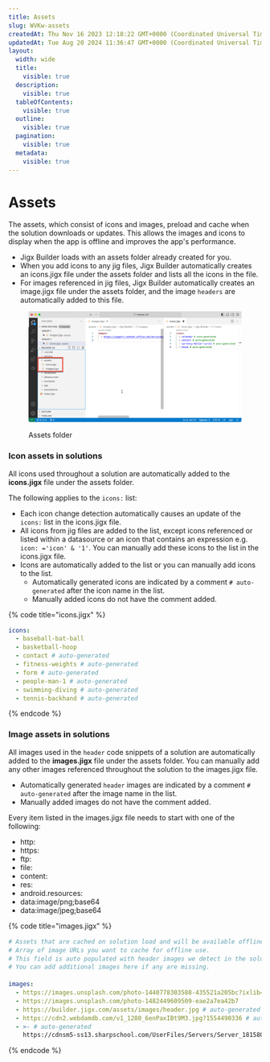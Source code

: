 ```yaml
---
title: Assets
slug: WVKw-assets
createdAt: Thu Nov 16 2023 12:18:22 GMT+0000 (Coordinated Universal Time)
updatedAt: Tue Aug 20 2024 11:36:47 GMT+0000 (Coordinated Universal Time)
layout:
  width: wide
  title:
    visible: true
  description:
    visible: true
  tableOfContents:
    visible: true
  outline:
    visible: true
  pagination:
    visible: true
  metadata:
    visible: true
---
```


# Assets

The assets, which consist of icons and images, preload and cache when the solution downloads or updates. This allows the images and icons to display when the app is offline and improves the app's performance.

* Jigx Builder loads with an assets folder already created for you.
* When you add icons to any jig files, Jigx Builder automatically creates an icons.jigx file under the assets folder and lists all the icons in the file.
* For images referenced in jig files, Jigx Builder automatically creates an image.jigx file under the assets folder, and the image `headers` are automatically added to this file.

<figure><img src="../../.gitbook/assets/Assets.png" alt="Assets folder"><figcaption><p>Assets folder</p></figcaption></figure>

### Icon assets in solutions

All icons used throughout a solution are automatically added to the **icons.jigx** file under the assets folder.

The following applies to the `icons:` list:

* Each icon change detection automatically causes an update of the `icons:` list in the icons.jigx file.
* All icons from jig files are added to the list, except icons referenced or listed within a datasource or an icon that contains an expression e.g. `icon: ='icon' & '1'`. You can manually add these icons to the list in the icons.jigx file.
* Icons are automatically added to the list or you can manually add icons to the list.
  * Automatically generated icons are indicated by a comment `# auto-generated` after the icon name in the list.
  * Manually added icons do not have the comment added.

{% code title="icons.jigx" %}
```yaml
icons:
  - baseball-bat-ball
  - basketball-hoop
  - contact # auto-generated
  - fitness-weights # auto-generated
  - form # auto-generated
  - people-man-1 # auto-generated
  - swimming-diving # auto-generated
  - tennis-backhand # auto-generated
```
{% endcode %}

### Image assets in solutions

All images used in the `header` code snippets of a solution are automatically added to the **images.jigx** file under the assets folder. You can manually add any other images referenced throughout the solution to the images.jigx file.

* Automatically generated `header` images are indicated by a comment `# auto-generated` after the image name in the list.
* Manually added images do not have the comment added.

Every item listed in the images.jigx file needs to start with one of the following:

* http:
* https:
* ftp:
* file:
* content:
* res:
* android.resources:
* data:image/png;base64
* data:image/jpeg;base64

{% code title="images.jigx" %}
```yaml
# Assets that are cached on solution load and will be available offline.
# Array of image URLs you want to cache for offline use.
# This field is auto populated with header images we detect in the solution.
# You can add additional images here if any are missing.

images:
  - https://images.unsplash.com/photo-1440778303588-435521a205bc?ixlib=rb-
  - https://images.unsplash.com/photo-1482449609509-eae2a7ea42b7
  - https://builder.jigx.com/assets/images/header.jpg # auto-generated
  - https://cdn2.webdamdb.com/v1_1280_6enPaxIBt9M3.jpg?1554490336 # auto-generated
  - >- # auto-generated
    https://cdnsm5-ss13.sharpschool.com/UserFiles/Servers/Server_181580/Image/calendar.jpg
```
{% endcode %}

